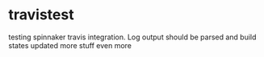 # travistest
testing spinnaker travis integration. Log output should be parsed and build states updated
more stuff
even more

